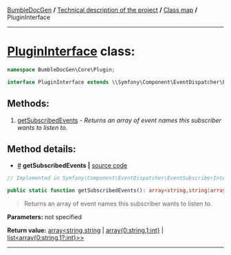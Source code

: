 <!-- {% raw %} -->
<embed> <a href="/docs/readme.md">BumbleDocGen</a> <b>/</b> <a href="/docs/tech/readme.md">Technical description of the project</a> <b>/</b> <a href="/docs/tech/map.md">Class map</a> <b>/</b> PluginInterface<hr> </embed>

<h1>
    <a href="https://github.com/bumble-tech/bumble-doc-gen/blob/master/src/Core/Plugin/PluginInterface.php#L9">PluginInterface</a> class:
</h1>





```php
namespace BumbleDocGen\Core\Plugin;

interface PluginInterface extends \\Symfony\Component\EventDispatcher\EventSubscriberInterface implements \Symfony\Component\EventDispatcher\EventSubscriberInterface
```









<h2>Methods:</h2>

<ol>
<li>
    <a href="#mgetsubscribedevents">getSubscribedEvents</a>
    - <i>Returns an array of event names this subscriber wants to listen to.</i></li>
</ol>







<h2>Method details:</h2>

<div class='method_description-block'>

<ul>
<li><a name="mgetsubscribedevents" href="#mgetsubscribedevents">#</a>
 <b>getSubscribedEvents</b>
    <b>|</b> <a href="https://github.com/bumble-tech/bumble-doc-gen/blob/master/vendor/symfony/event-dispatcher/EventSubscriberInterface.php#L48">source code</a></li>
</ul>

```php
// Implemented in Symfony\Component\EventDispatcher\EventSubscriberInterface

public static function getSubscribedEvents(): array<string,string|array{0:string,1:int}|list<array{0:string,1?:int}>>;
```

<blockquote>Returns an array of event names this subscriber wants to listen to.</blockquote>

<b>Parameters:</b> not specified

<b>Return value:</b> <a href='https://www.php.net/manual/en/language.types.array.php'>array<string,string</a> | <a href='https://www.php.net/manual/en/language.types.array.php'>array{0:string,1:int}</a> | <a href='https://www.php.net/manual/en/language.types.array.php'>list<array{0:string,1?:int}>></a>


</div>
<hr>

<!-- {% endraw %} -->